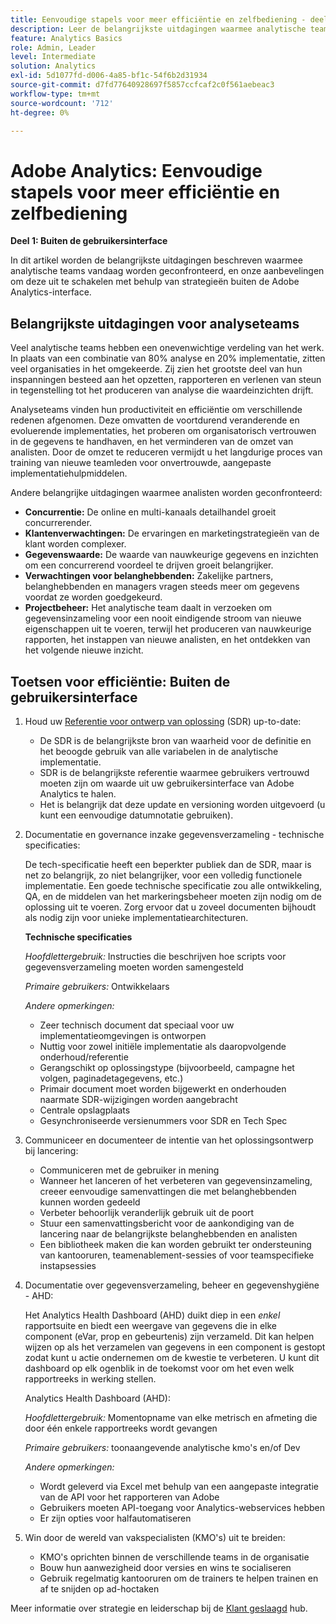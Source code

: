 ```yaml
---
title: Eenvoudige stapels voor meer efficiëntie en zelfbediening - deel 1
description: Leer de belangrijkste uitdagingen waarmee analytische teams vandaag worden geconfronteerd, en onze aanbevelingen om hen te overwinnen die strategieën buiten Adobe Analytics UI gebruiken.
feature: Analytics Basics
role: Admin, Leader
level: Intermediate
solution: Analytics
exl-id: 5d1077fd-d006-4a85-bf1c-54f6b2d31934
source-git-commit: d7fd77640928697f5857ccfcaf2c0f561aebeac3
workflow-type: tm+mt
source-wordcount: '712'
ht-degree: 0%

---
```


# Adobe Analytics: Eenvoudige stapels voor meer efficiëntie en zelfbediening

**Deel 1: Buiten de gebruikersinterface**

In dit artikel worden de belangrijkste uitdagingen beschreven waarmee analytische teams vandaag worden geconfronteerd, en onze aanbevelingen om deze uit te schakelen met behulp van strategieën buiten de Adobe Analytics-interface.

## Belangrijkste uitdagingen voor analyseteams

Veel analytische teams hebben een onevenwichtige verdeling van het werk. In plaats van een combinatie van 80% analyse en 20% implementatie, zitten veel organisaties in het omgekeerde. Zij zien het grootste deel van hun inspanningen besteed aan het opzetten, rapporteren en verlenen van steun in tegenstelling tot het produceren van analyse die waardeinzichten drijft.

Analyseteams vinden hun productiviteit en efficiëntie om verschillende redenen afgenomen. Deze omvatten de voortdurend veranderende en evoluerende implementaties, het proberen om organisatorisch vertrouwen in de gegevens te handhaven, en het verminderen van de omzet van analisten. Door de omzet te reduceren vermijdt u het langdurige proces van training van nieuwe teamleden voor onvertrouwde, aangepaste implementatiehulpmiddelen.

Andere belangrijke uitdagingen waarmee analisten worden geconfronteerd:

* **Concurrentie:** De online en multi-kanaals detailhandel groeit concurrerender.
* **Klantenverwachtingen:** De ervaringen en marketingstrategieën van de klant worden complexer.
* **Gegevenswaarde:** De waarde van nauwkeurige gegevens en inzichten om een concurrerend voordeel te drijven groeit belangrijker.
* **Verwachtingen voor belanghebbenden:** Zakelijke partners, belanghebbenden en managers vragen steeds meer om gegevens voordat ze worden goedgekeurd.
* **Projectbeheer:** Het analytische team daalt in verzoeken om gegevensinzameling voor een nooit eindigende stroom van nieuwe eigenschappen uit te voeren, terwijl het produceren van nauwkeurige rapporten, het instappen van nieuwe analisten, en het ontdekken van het volgende nieuwe inzicht.

## Toetsen voor efficiëntie: Buiten de gebruikersinterface

1. Houd uw [Referentie voor ontwerp van oplossing](/help/implementation/implementation-basics/creating-and-maintaining-an-sdr.md) (SDR) up-to-date:

   * De SDR is de belangrijkste bron van waarheid voor de definitie en het beoogde gebruik van alle variabelen in de analytische implementatie.
   * SDR is de belangrijkste referentie waarmee gebruikers vertrouwd moeten zijn om waarde uit uw gebruikersinterface van Adobe Analytics te halen.
   * Het is belangrijk dat deze update en versioning worden uitgevoerd (u kunt een eenvoudige datumnotatie gebruiken).

1. Documentatie en governance inzake gegevensverzameling - technische specificaties:

   De tech-specificatie heeft een beperkter publiek dan de SDR, maar is net zo belangrijk, zo niet belangrijker, voor een volledig functionele implementatie. Een goede technische specificatie zou alle ontwikkeling, QA, en de middelen van het markeringsbeheer moeten zijn nodig om de oplossing uit te voeren. Zorg ervoor dat u zoveel documenten bijhoudt als nodig zijn voor unieke implementatiearchitecturen.

   **Technische specificaties**

   _Hoofdlettergebruik:_ Instructies die beschrijven hoe scripts voor gegevensverzameling moeten worden samengesteld

   _Primaire gebruikers:_ Ontwikkelaars

   _Andere opmerkingen:_

   * Zeer technisch document dat speciaal voor uw implementatieomgevingen is ontworpen
   * Nuttig voor zowel initiële implementatie als daaropvolgende onderhoud/referentie
   * Gerangschikt op oplossingstype (bijvoorbeeld, campagne het volgen, paginadetagegevens, etc.)
   * Primair document moet worden bijgewerkt en onderhouden naarmate SDR-wijzigingen worden aangebracht
   * Centrale opslagplaats
   * Gesynchroniseerde versienummers voor SDR en Tech Spec

1. Communiceer en documenteer de intentie van het oplossingsontwerp bij lancering:

   * Communiceren met de gebruiker in mening
   * Wanneer het lanceren of het verbeteren van gegevensinzameling, creeer eenvoudige samenvattingen die met belanghebbenden kunnen worden gedeeld
   * Verbeter behoorlijk veranderlijk gebruik uit de poort
   * Stuur een samenvattingsbericht voor de aankondiging van de lancering naar de belangrijkste belanghebbenden en analisten
   * Een bibliotheek maken die kan worden gebruikt ter ondersteuning van kantooruren, teamenablement-sessies of voor teamspecifieke instapsessies

1. Documentatie over gegevensverzameling, beheer en gegevenshygiëne - AHD:

   Het Analytics Health Dashboard (AHD) duikt diep in een _enkel_ rapportsuite en biedt een weergave van gegevens die in elke component (eVar, prop en gebeurtenis) zijn verzameld. Dit kan helpen wijzen op als het verzamelen van gegevens in een component is gestopt zodat kunt u actie ondernemen om de kwestie te verbeteren. U kunt dit dashboard op elk ogenblik in de toekomst voor om het even welk rapportreeks in werking stellen.

   Analytics Health Dashboard (AHD):

   _Hoofdlettergebruik:_ Momentopname van elke metrisch en afmeting die door één enkele rapportreeks wordt gevangen

   _Primaire gebruikers:_ toonaangevende analytische kmo&#39;s en/of Dev

   _Andere opmerkingen:_
   * Wordt geleverd via Excel met behulp van een aangepaste integratie van de API voor het rapporteren van Adobe
   * Gebruikers moeten API-toegang voor Analytics-webservices hebben
   * Er zijn opties voor halfautomatiseren

1. Win door de wereld van vakspecialisten (KMO&#39;s) uit te breiden:

   * KMO&#39;s oprichten binnen de verschillende teams in de organisatie
   * Bouw hun aanwezigheid door versies en wins te socialiseren
   * Gebruik regelmatig kantooruren om de trainers te helpen trainen en af te snijden op ad-hoctaken

Meer informatie over strategie en leiderschap bij de [Klant geslaagd](https://experienceleague.adobe.com/docs/customer-success/customer-success/overview.html?lang=nl-NL) hub.